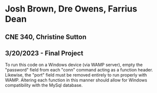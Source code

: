# Josh Brown, Dre Owens, Farrius Dean
## CNE 340, Christine Sutton
## 3/20/2023 - Final Project

<p>To run this code on a Windows device (via WAMP server), empty the "password" field from each "conn" command acting as a function header. Likewise, the "port" field must be removed entirely to run properly with WAMP. Altering each function in this manner should allow for Windows compatibility with the MySql database.</p>
